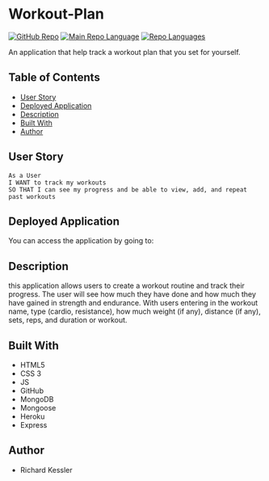 # Workout-Plan
[![GitHub Repo](https://img.shields.io/github/repo-size/RichardKessler/Workout-Plan?color=Green&style=plastic)](https://github.com/RichardKessler/Workout-Plan)
[![Main Repo Language](https://img.shields.io/github/languages/top/RichardKEssler/Workout-Plan?color=blueviolet&style=plastic)](https://github.com/RichardKessler/Workout-Plan)
[![Repo Languages](https://img.shields.io/github/languages/count/RichardKessler/Workout-Plan?color=red&style=plastic)](https://github.com/RichardKessler/Workout-Plan)


An application that help track a workout plan that you set for yourself.

## Table of Contents
* [User Story](#User-Story)
* [Deployed Application](#Deployed-Application)
* [Description](#Description)
* [Built With](#Built-With)
* [Author](#Author)

## User Story

```
As a User
I WANT to track my workouts
SO THAT I can see my progress and be able to view, add, and repeat past workouts
```

## Deployed Application

You can access the application by going to: 

## Description

this application allows users to create a workout routine and track their progress.  The user will see how much they have done and how much they have gained in strength and endurance.  With users entering in the workout name, type (cardio, resistance), how much weight (if any), distance (if any), sets, reps, and duration or workout.  

## Built With

* HTML5
* CSS 3
* JS
* GitHub
* MongoDB
* Mongoose
* Heroku
* Express

## Author

* Richard Kessler